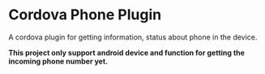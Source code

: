 # Cordova Phone Plugin

A cordova plugin for getting information, status about phone in the device.

**This project only support android device and function for getting the incoming phone number yet.**